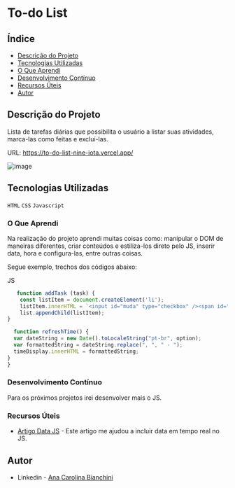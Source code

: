 <h1>To-do List</h1>

## Índice

- [Descrição do Projeto](#descrição-do-projeto)
- [Tecnologias Utilizadas](#tecnologias-utilizadas)
- [O Que Aprendi](#o-que-aprendi)
- [Desenvolvimento Contínuo](#desenvolvimento-contínuo)
- [Recursos Úteis](#recursos-úteis)
- [Autor](#autor)

## Descrição do Projeto 

Lista de tarefas diárias que possibilita o usuário a listar suas atividades, marca-las como feitas e excluí-las. 

URL: https://to-do-list-nine-iota.vercel.app/

![image](https://user-images.githubusercontent.com/122060348/231527864-2b99e0ce-629e-4060-9c00-17b461325dd0.png)

## Tecnologias Utilizadas

`HTML`
`CSS`
`Javascript`


### O Que Aprendi

Na realização do projeto aprendi muitas coisas como: manipular o DOM de maneiras diferentes, criar conteúdos e estiliza-los direto pelo JS, inserir data, hora e configura-las, entre outras coisas. 

Segue exemplo, trechos dos códigos abaixo: 

JS
```js
   function addTask (task) {
    const listItem = document.createElement('li');
    listItem.innerHTML = `<input id="muda" type="checkbox" /><span id="span">${task}</span><button class="btn"></button>`
    list.appendChild(listItem);
}
```

```js
  function refreshTime() {
  var dateString = new Date().toLocaleString("pt-br", option);
  var formattedString = dateString.replace(", ", " - ");
  timeDisplay.innerHTML = formattedString;
}
}
```

### Desenvolvimento Contínuo

Para os próximos projetos irei desenvolver mais o JS.

### Recursos Úteis

- [Artigo Data JS](https://www.delftstack.com/pt/howto/javascript/javascript-get-current-date/) - Este artigo me ajudou a incluir data em tempo real no JS.

## Autor

- Linkedin - [Ana Carolina Bianchini](https://www.linkedin.com/in/ana-carolina-bianchini-desenvolvedora-front-end/)

